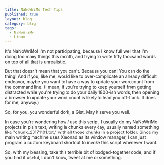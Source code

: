 ```yaml
---
title: NaNoWriMo Tech Tips
published: true
layout: blog
category: blog
tags:
  - NaNoWriMo
  - Linux
---
```


It's NaNoWriMo! I'm not participating, because I know full well
that I'm doing too many things this month, and trying to write
fifty thousand words on top of all that is unrealistic.

But that doesn't mean that you can't. Because you can! You can do
the thing! And if you, like me, would like to over-complicate an
already difficult endeavor, maybe you want to have a way to update
your wordcount from the command line. (I mean, if you're trying to
keep yourself from getting distracted while you're trying to do
your daily 1800-ish words, then opening a browser to update your
word count is likely to lead you off-track. It does for me, anyway.)

So, for you, you wonderful dork, a Gist. May it serve you well.

<script src="https://gist.github.com/HBBisenieks/702f8f5d19b780503b0a.js"></script>

In case you're wondering how *I* use this script, I usually do my
NaNoWriMo projects in plain text, writing in chunks every day,
usually named something like "chunk_20171101.txt," with all those
chunks in a project folder. Since my main writing machine uses
Xmonad as its window manager, I can just program a custom keyboard
shortcut to invoke this script whenever I want.

So, with my blessing, take this terrible bit of bodged-together
code, and if you find it useful, I don't know, tweet at me or
something.
